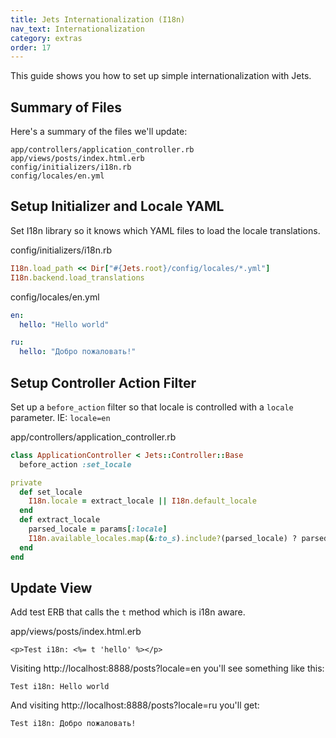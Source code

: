 ```yaml
---
title: Jets Internationalization (I18n)
nav_text: Internationalization
category: extras
order: 17
---
```


This guide shows you how to set up simple internationalization with Jets.

## Summary of Files

Here's a summary of the files we'll update:

    app/controllers/application_controller.rb
    app/views/posts/index.html.erb
    config/initializers/i18n.rb
    config/locales/en.yml

## Setup Initializer and Locale YAML

Set I18n library so it knows which YAML files to load the locale translations.

config/initializers/i18n.rb

```ruby
I18n.load_path << Dir["#{Jets.root}/config/locales/*.yml"]
I18n.backend.load_translations
```

config/locales/en.yml

```yaml
en:
  hello: "Hello world"

ru:
  hello: "Добро пожаловать!"
```

## Setup Controller Action Filter

Set up a `before_action` filter so that locale is controlled with a `locale` parameter. IE: `locale=en`

app/controllers/application_controller.rb

```ruby
class ApplicationController < Jets::Controller::Base
  before_action :set_locale

private
  def set_locale
    I18n.locale = extract_locale || I18n.default_locale
  end
  def extract_locale
    parsed_locale = params[:locale]
    I18n.available_locales.map(&:to_s).include?(parsed_locale) ? parsed_locale : nil
  end
end
```

## Update View

Add test ERB that calls the `t` method which is i18n aware.

app/views/posts/index.html.erb

```erb
<p>Test i18n: <%= t 'hello' %></p>
```

Visiting http://localhost:8888/posts?locale=en you'll see something like this:

    Test i18n: Hello world

And visiting http://localhost:8888/posts?locale=ru you'll get:

    Test i18n: Добро пожаловать!

